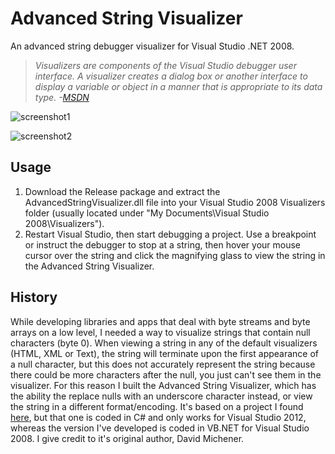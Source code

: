 Advanced String Visualizer
==========================

An advanced string debugger visualizer for Visual Studio .NET 2008.

> *Visualizers are components of the Visual Studio debugger user interface. A visualizer creates a dialog box or another interface to display a variable or object in a manner that is appropriate to its data type. -[MSDN](http://msdn.microsoft.com/en-us/library/zayyhzts.aspx)*

![screenshot1](http://files.glassocean.net/github/adv-string-vis1.jpg)

![screenshot2](http://files.glassocean.net/github/adv-string-vis2.jpg)

Usage
-----
1. Download the Release package and extract the AdvancedStringVisualizer.dll file into your Visual Studio 2008 Visualizers folder (usually located under "My Documents\Visual Studio 2008\Visualizers").
2. Restart Visual Studio, then start debugging a project. Use a breakpoint or instruct the debugger to stop at a string, then hover your mouse cursor over the string and click the magnifying glass to view the string in the Advanced String Visualizer.

History
-------
While developing libraries and apps that deal with byte streams and byte arrays on a low level, I needed a way to visualize strings that contain null characters (byte 0). When viewing a string in any of the default visualizers (HTML, XML or Text), the string will terminate upon the first appearance of a null character, but this does not accurately represent the string because there could be more characters after the null, you just can't see them in the visualizer. For this reason I built the Advanced String Visualizer, which has the ability the replace nulls with an underscore character instead, or view the string in a different format/encoding. It's based on a project I found [here](http://vsstringdebugvisualizer.codeplex.com/), but that one is coded in C# and only works for Visual Studio 2012, whereas the version I've developed is coded in VB.NET for Visual Studio 2008. I give credit to it's original author, David Michener.
